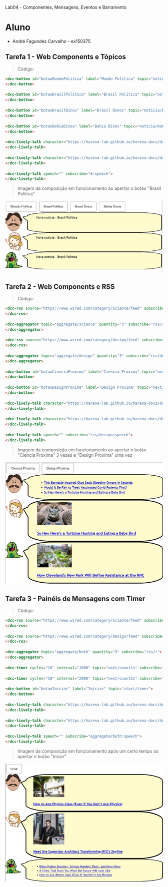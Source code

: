 Lab04 - Componentes, Mensagens, Eventos e Barramento

# Aluno
* André Fagundes Carvalho - ex150375

## Tarefa 1 - Web Components e Tópicos

> Código:

~~~html
<dcc-button id="botaoMundoPolitica" label="Mundo Política" topic="noticia/mundo/politica" message="Nova noticia - Mundo Politica">
</dcc-button>

<dcc-button id="botaoBrasilPolitica" label="Brasil Política" topic="noticia/brasil/politica" message="Nova noticia - Brasil Politica">
</dcc-button>

<dcc-button id="botaoBrasilDinos" label="Brasil Dinos" topic="noticia/brasil/dinos" message="Nova noticia - Brasil Dinos">
</dcc-button>

<dcc-button id="botaoBahiaDinos" label="Bahia Dinos" topic="noticia/bahia/dinos" message="Nova noticia - Bahia Dinos">
</dcc-button>

<dcc-lively-talk character="https://harena-lab.github.io/harena-docs/dccs/tutorial/images/doctor.png" speech="" subscribe="noticia/+/politica:speech">
</dcc-lively-talk>

<dcc-lively-talk character="https://harena-lab.github.io/harena-docs/dccs/tutorial/images/nurse.png" speech="" subscribe="noticia/brasil/#:speech">
</dcc-lively-talk>

<dcc-lively-talk speech="" subscribe="#:speech">
</dcc-lively-talk>
~~~

> Imagem da composição em funcionamento ao apertar o botão "Brasil Politica" 

![Brasil Politica](images/Tarefa1_brasilPolitica.jpg)

## Tarefa 2 - Web Components e RSS

> Código:

~~~html
<dcc-rss source="https://www.wired.com/category/science/feed" subscribe="next/ciencia/rss:next" topic="rss/science">
</dcc-rss>

<dcc-aggregator topic="aggregate/science" quantity="3" subscribe="rss/science">
</dcc-aggregator>

<dcc-rss source="https://www.wired.com/category/design/feed" subscribe="next/design/rss:next" topic="rss/design">
</dcc-rss>

<dcc-aggregator topic="aggregate/design" quantity="3" subscribe="rss/design">
</dcc-aggregator>

<dcc-button id="botaoCienciaProxima" label="Ciencia Proxima" topic="next/ciencia/rss">
</dcc-button>

<dcc-button id="botaoDesignProxima" label="Design Proxima" topic="next/design/rss">
</dcc-button>

<dcc-lively-talk character="https://harena-lab.github.io/harena-docs/dccs/tutorial/images/doctor.png" speech="" subscribe="aggregate/science:speech">
</dcc-lively-talk>

<dcc-lively-talk character="https://harena-lab.github.io/harena-docs/dccs/tutorial/images/nurse.png" speech="" subscribe="rss/science:speech">
</dcc-lively-talk>

<dcc-lively-talk speech="" subscribe="rss/design:speech">
</dcc-lively-talk>
~~~

> Imagem da composição em funcionamento ao apertar o botão "Ciencia Proxima" 3 vezes e "Design Proxima" uma vez

![Aggregate](images/Tarefa2_aggreagate.jpg)

## Tarefa 3 - Painéis de Mensagens com Timer

> Código:

~~~html
<dcc-rss source="https://www.wired.com/category/science/feed" subscribe="next/count1s:next" topic="rss/science">
</dcc-rss>

<dcc-rss source="https://www.wired.com/category/design/feed" subscribe="next/count2s:next" topic="rss/design">
</dcc-rss>

<dcc-aggregator topic="aggregate/both" quantity="3" subscribe="rss/+">
</dcc-aggregator>

<dcc-timer cycles="10" interval="1000" topic="next/count1s" subscribe="start/timer:start">

<dcc-timer cycles="10" interval="2000" topic="next/count2s" subscribe="start/timer:start">

<dcc-button id="botaoIniciar" label="Iniciar" topic="start/timer">
</dcc-button>

<dcc-lively-talk character="https://harena-lab.github.io/harena-docs/dccs/tutorial/images/doctor.png" speech="" subscribe="rss/science:speech">
</dcc-lively-talk>

<dcc-lively-talk character="https://harena-lab.github.io/harena-docs/dccs/tutorial/images/nurse.png" speech="" subscribe="rss/design:speech">
</dcc-lively-talk>

<dcc-lively-talk speech="" subscribe="aggregate/both:speech">
</dcc-lively-talk>
~~~

> Imagem da composição em funcionamento após um certo tempo ao apertar o botão "Inicar"

![Aggregate_Timer](images/Tarefa3.jpg)
